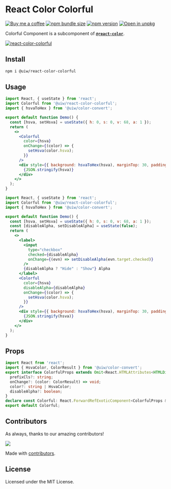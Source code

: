 React Color Colorful
===

[![Buy me a coffee](https://img.shields.io/badge/Buy%20me%20a%20coffee-048754?logo=buymeacoffee)](https://jaywcjlove.github.io/#/sponsor)
[![npm bundle size](https://img.shields.io/bundlephobia/minzip/@uiw/react-color-colorful)](https://bundlephobia.com/package/@uiw/react-color-colorful) [![npm version](https://img.shields.io/npm/v/@uiw/react-color-colorful.svg)](https://www.npmjs.com/package/@uiw/react-color-colorful) [![Open in unpkg](https://img.shields.io/badge/Open%20in-unpkg-blue)](https://uiwjs.github.io/npm-unpkg/#/pkg/@uiw/react-color-colorful/file/README.md)

Colorful Component is a subcomponent of [**`@react-color`**](https://uiwjs.github.io/react-color).

<!--rehype:ignore:start-->
[![react-color-colorful](https://user-images.githubusercontent.com/1680273/125949419-cdcac5cb-f5a9-47af-956f-4056630503c9.png)](https://uiwjs.github.io/react-color/#/colorful)
<!--rehype:ignore:end-->

## Install

```bash
npm i @uiw/react-color-colorful
```

## Usage

```jsx mdx:preview
import React, { useState } from 'react';
import Colorful from '@uiw/react-color-colorful';
import { hsvaToHex } from '@uiw/color-convert';

export default function Demo() {
  const [hsva, setHsva] = useState({ h: 0, s: 0, v: 68, a: 1 });
  return (
    <>
      <Colorful
        color={hsva}
        onChange={(color) => {
          setHsva(color.hsva);
        }}
      />
      <div style={{ background: hsvaToHex(hsva), marginTop: 30, padding: 10 }}>
        {JSON.stringify(hsva)}
      </div>
    </>
  );
}
```

```jsx mdx:preview
import React, { useState } from 'react';
import Colorful from '@uiw/react-color-colorful';
import { hsvaToHex } from '@uiw/color-convert';

export default function Demo() {
  const [hsva, setHsva] = useState({ h: 0, s: 0, v: 68, a: 1 });
  const [disableAlpha, setDisableAlpha] = useState(false);
  return (
    <>
      <label>
        <input
          type="checkbox"
          checked={disableAlpha}
          onChange={(evn) => setDisableAlpha(evn.target.checked)}
        />
        {disableAlpha ? "Hide" : "Show"} Alpha
      </label>
      <Colorful
        color={hsva}
        disableAlpha={disableAlpha}
        onChange={(color) => {
          setHsva(color.hsva);
        }}
      />
      <div style={{ background: hsvaToHex(hsva), marginTop: 30, padding: 10 }}>
        {JSON.stringify(hsva)}
      </div>
    </>
  );
}
```


## Props

```ts
import React from 'react';
import { HsvaColor, ColorResult } from '@uiw/color-convert';
export interface ColorfulProps extends Omit<React.HTMLAttributes<HTMLDivElement>, 'onChange' | 'color'> {
  prefixCls?: string;
  onChange?: (color: ColorResult) => void;
  color?: string | HsvaColor;
  disableAlpha?: boolean;
}
declare const Colorful: React.ForwardRefExoticComponent<ColorfulProps & React.RefAttributes<HTMLDivElement>>;
export default Colorful;
```

<!--footer-dividing-->

## Contributors

As always, thanks to our amazing contributors!

<a href="https://uiwjs.github.io/react-color/graphs/contributors">
  <img src="https://uiwjs.github.io/react-color/coverage/CONTRIBUTORS.svg" />
</a>

Made with [contributors](https://github.com/jaywcjlove/github-action-contributors).

## License

Licensed under the MIT License.
